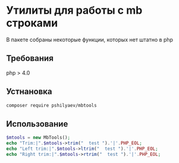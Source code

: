 # Утилиты для работы с mb строками

В пакете собраны некоторые функции, которых нет штатно в php

## Требования

php > 4.0

## Устнановка

```bash
composer require pshilyaev/mbtools
```

## Использование

```php
$mtools = new MbTools();
echo "Trim:|".$mtools->trim("  test ").'|'.PHP_EOL;
echo "Left trim:|".$mtools->ltrim("  test ").'|'.PHP_EOL;
echo "Right trim:|".$mtools->rtrim("  test ").'|'.PHP_EOL;
```
